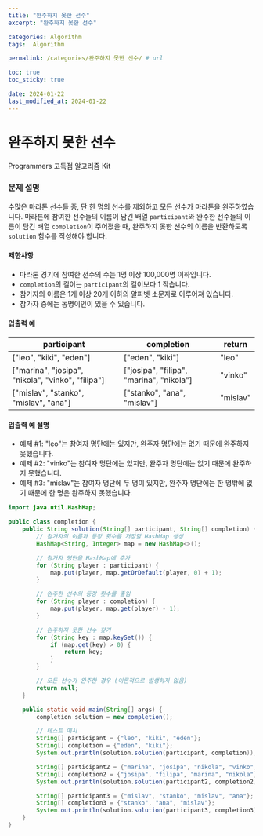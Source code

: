 ```yaml
---
title: "완주하지 못한 선수"
excerpt: "완주하지 못한 선수"

categories: Algorithm
tags:  Algorithm

permalink: /categories/완주하지 못한 선수/ # url

toc: true
toc_sticky: true

date: 2024-01-22
last_modified_at: 2024-01-22
---
```


# 완주하지 못한 선수

Programmers 고득점 알고리즘 Kit

### 문제 설명

수많은 마라톤 선수들 중, 단 한 명의 선수를 제외하고 모든 선수가 마라톤을 완주하였습니다. 마라톤에 참여한 선수들의 이름이 담긴 배열 `participant`와 완주한 선수들의 이름이 담긴 배열 `completion`이 주어졌을 때, 완주하지 못한 선수의 이름을 반환하도록 `solution` 함수를 작성해야 합니다.

#### 제한사항
- 마라톤 경기에 참여한 선수의 수는 1명 이상 100,000명 이하입니다.
- `completion`의 길이는 `participant`의 길이보다 1 작습니다.
- 참가자의 이름은 1개 이상 20개 이하의 알파벳 소문자로 이루어져 있습니다.
- 참가자 중에는 동명이인이 있을 수 있습니다.

#### 입출력 예

| participant                            | completion                             | return  |
|----------------------------------------|----------------------------------------|---------|
| ["leo", "kiki", "eden"]                | ["eden", "kiki"]                       | "leo"   |
| ["marina", "josipa", "nikola", "vinko", "filipa"] | ["josipa", "filipa", "marina", "nikola"] | "vinko" |
| ["mislav", "stanko", "mislav", "ana"]  | ["stanko", "ana", "mislav"]            | "mislav"|

#### 입출력 예 설명
- 예제 #1: "leo"는 참여자 명단에는 있지만, 완주자 명단에는 없기 때문에 완주하지 못했습니다.
- 예제 #2: "vinko"는 참여자 명단에는 있지만, 완주자 명단에는 없기 때문에 완주하지 못했습니다.
- 예제 #3: "mislav"는 참여자 명단에 두 명이 있지만, 완주자 명단에는 한 명밖에 없기 때문에 한 명은 완주하지 못했습니다.

```java
import java.util.HashMap;

public class completion {
    public String solution(String[] participant, String[] completion) {
        // 참가자의 이름과 등장 횟수를 저장할 HashMap 생성
        HashMap<String, Integer> map = new HashMap<>();

        // 참가자 명단을 HashMap에 추가
        for (String player : participant) {
            map.put(player, map.getOrDefault(player, 0) + 1);
        }

        // 완주한 선수의 등장 횟수를 줄임
        for (String player : completion) {
            map.put(player, map.get(player) - 1);
        }

        // 완주하지 못한 선수 찾기
        for (String key : map.keySet()) {
            if (map.get(key) > 0) {
                return key;
            }
        }

        // 모든 선수가 완주한 경우 (이론적으로 발생하지 않음)
        return null;
    }

    public static void main(String[] args) {
    	completion solution = new completion();

        // 테스트 예시
        String[] participant = {"leo", "kiki", "eden"};
        String[] completion = {"eden", "kiki"};
        System.out.println(solution.solution(participant, completion));  // "leo"

        String[] participant2 = {"marina", "josipa", "nikola", "vinko", "filipa"};
        String[] completion2 = {"josipa", "filipa", "marina", "nikola"};
        System.out.println(solution.solution(participant2, completion2));  // "vinko"

        String[] participant3 = {"mislav", "stanko", "mislav", "ana"};
        String[] completion3 = {"stanko", "ana", "mislav"};
        System.out.println(solution.solution(participant3, completion3));  // "mislav"
    }
}
```
